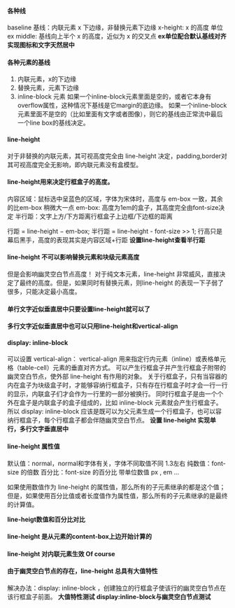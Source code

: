 #### 各种线
baseline 基线：内联元素 x 下边缘，非替换元素下边缘
x-height: x 的高度 单位 ex
middle: 基线向上半个 x 的高度，近似为 x 的交叉点
**ex单位配合默认基线对齐实现图标和文字天然居中**

#### 各种元素的基线
1. 内联元素，x的下边缘
2. 替换元素，元素下边缘
3. inline-block 元素
如果一个inline-block元素里面是空的，或者它本身有overflow属性，这种情况下基线是它margin的底边缘。
如果一个inline-block元素里面不是空的（比如里面有文字或者图像），则它的基线由正常流中最后一个line box的基线决定。


#### line-height
对于非替换的内联元素，其可视高度完全由 line-height 决定，padding,border对其可视高度完全无影响，即内联元素没有盒模型。

#### line-height用来决定行框盒子的高度。
内容区域：鼠标选中呈蓝色的区域，字体为宋体时，高度与 em-box 一致，其余的比em-box 稍微大一点
em-box: 高度为1em的盒子，其高度完全由font-size决定
半行距：文字上方/下方距离行框盒子上边框/下边框的距离

行距 = line-height − em-box;
半行距 = line-height - font-size >> 1;
行高只是幕后黑手，高度的表现其实是内容区域+行距
**设置line-height查看半行距**

#### line-height 不可以影响替换元素和块级元素高度
但是会影响幽灵空白节点高度！
对于纯文本元素，line-height 非常威风，直接决定了最终的高度。但是，如果同时有替换元素，则line-height 的表现一下子弱了很多，只能决定最小高度。

#### 单行文字近似垂直居中只要设置line-height就可以了
#### 多行文字近似垂直居中也可以只用line-height和vertical-align
#### display: inline-block
可以设置 vertical-align： vertical-align 用来指定行内元素（inline）或表格单元格（table-cell）元素的垂直对齐方式。
可以产生行框盒子并产生行框盒子附带的幽灵空白节点，使外部 line-height 有作用的对象。
关于行框盒子，只有当容器的内在盒子为块级盒子时，才能够容纳行框盒子，只有存在行框盒子时才会一行一行的显示，内联盒子们才会作为一行里的一部分被换行。
同时行框盒子是由一个个外在盒子是内联盒子的盒子组成的，比如 inline-block 元素就会产生行框盒子。
所以 display: inline-block 应该是既可以为父元素生成一个行框盒子，也可以容纳行框盒子，每个行框盒子都会伴随幽灵空白节点。
**设置 line-height 实现单行，多行文字垂直居中**

#### line-height 属性值
默认值：normal，normal和字体有关，字体不同取值不同 1.3左右
纯数值：font-size 的倍数
百分比：font-size 的百分比
带单位数值 px , em ...

如果使用数值作为 line-height 的属性值，那么所有的子元素继承的都是这个值；但是，如果使用百分比值或者长度值作为属性值，那么所有的子元素继承的是最终的计算值。

**line-heigt数值和百分比对比**

#### line-height 是从元素的content-box上边开始计算的
#### line-height 对内联元素生效 Of course
#### 由于幽灵空白节点的存在，line-height 总具有大值特性
解决办法：display: inline-block ，创建独立的行框盒子使该行的幽灵空白节点在该行框盒子前面。
**大值特性测试**
**display:inline-block与幽灵空白节点测试**